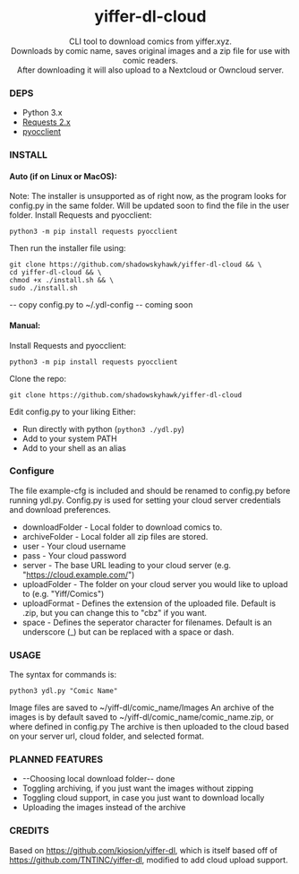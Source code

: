 <div align=center>
  <h1>yiffer-dl-cloud</h1>
  <p>CLI tool to download comics from yiffer.xyz.<br>Downloads by comic name, saves original images and a zip file for use with comic readers.<br> After downloading it will also upload to a Nextcloud or Owncloud server.</p>
</div>
  
### DEPS
- Python 3.x
- [Requests 2.x](https://pypi.org/project/requests/)
- [pyocclient](https://github.com/owncloud/pyocclient)

### INSTALL
#### Auto (if on Linux or MacOS):
Note: The installer is unsupported as of right now, as the program looks for config.py in the same folder. Will be updated soon to find the file in the user folder.
Install Requests and pyocclient:
```
python3 -m pip install requests pyocclient
```
Then run the installer file using:
```
git clone https://github.com/shadowskyhawk/yiffer-dl-cloud && \
cd yiffer-dl-cloud && \
chmod +x ./install.sh && \
sudo ./install.sh
```
-- copy config.py to ~/.ydl-config -- coming soon

#### Manual:
Install Requests and pyocclient:
```
python3 -m pip install requests pyocclient
```
Clone the repo:
```
git clone https://github.com/shadowskyhawk/yiffer-dl-cloud
```
Edit config.py to your liking
Either:
- Run directly with python (`python3 ./ydl.py`)
- Add to your system PATH
- Add to your shell as an alias


### Configure
The file example-cfg is included and should be renamed to config.py before running ydl.py. Config.py is used for setting your cloud server credentials and download preferences. 
- downloadFolder - Local folder to download comics to.
- archiveFolder - Local folder all zip files are stored.
- user - Your cloud username
- pass - Your cloud password
- server - The base URL leading to your cloud server (e.g. "https://cloud.example.com/")
- uploadFolder - The folder on your cloud server you would like to upload to (e.g. "Yiff/Comics")
- uploadFormat - Defines the extension of the uploaded file. Default is .zip, but you can change this to "cbz" if you want.
- space - Defines the seperator character for filenames. Default is an underscore (_) but can be replaced with a space or dash.


### USAGE
The syntax for commands is:

```
python3 ydl.py "Comic Name"
```

Image files are saved to ~/yiff-dl/comic_name/Images
An archive of the images is by default saved to ~/yiff-dl/comic_name/comic_name.zip, or where defined in config.py
The archive is then uploaded to the cloud based on your server url, cloud folder, and selected format.

### PLANNED FEATURES
- --Choosing local download folder-- done
- Toggling archiving, if you just want the images without zipping
- Toggling cloud support, in case you just want to download locally
- Uploading the images instead of the archive

### CREDITS

Based on https://github.com/kiosion/yiffer-dl, which is itself based off of https://github.com/TNTINC/yiffer-dl, modified to add cloud upload support.
